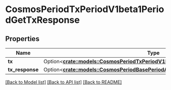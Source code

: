# CosmosPeriodTxPeriodV1beta1PeriodGetTxResponse

## Properties

Name | Type | Description | Notes
------------ | ------------- | ------------- | -------------
**tx** | Option<[**crate::models::CosmosPeriodTxPeriodV1beta1PeriodTx**](cosmos.tx.v1beta1.Tx.md)> |  | [optional]
**tx_response** | Option<[**crate::models::CosmosPeriodBasePeriodAbciPeriodV1beta1PeriodTxResponse**](cosmos.base.abci.v1beta1.TxResponse.md)> |  | [optional]

[[Back to Model list]](../README.md#documentation-for-models) [[Back to API list]](../README.md#documentation-for-api-endpoints) [[Back to README]](../README.md)


